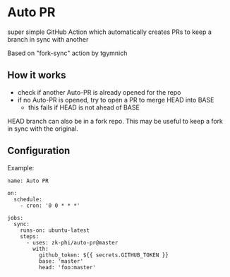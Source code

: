 # Auto PR

super simple GitHub Action which automatically creates PRs to keep a branch in sync with another

Based on "fork-sync" action by tgymnich

## How it works

- check if another Auto-PR is already opened for the repo
- if no Auto-PR is opened, try to open a PR to merge HEAD into BASE
  - this fails if HEAD is not ahead of BASE

HEAD branch can also be in a fork repo. This may be useful to keep a fork in sync with the original.

## Configuration

Example:

```
name: Auto PR

on:
  schedule:
    - cron: '0 0 * * *'

jobs:
  sync:
    runs-on: ubuntu-latest
    steps:
      - uses: zk-phi/auto-pr@master
        with:
          github_token: ${{ secrets.GITHUB_TOKEN }}
          base: 'master'
          head: 'foo:master'
```
